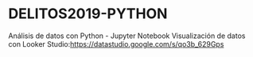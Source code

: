 # DELITOS2019-PYTHON
Análisis de datos con Python - Jupyter Notebook
Visualización de datos con Looker Studio:https://datastudio.google.com/s/qo3b_629Gps
